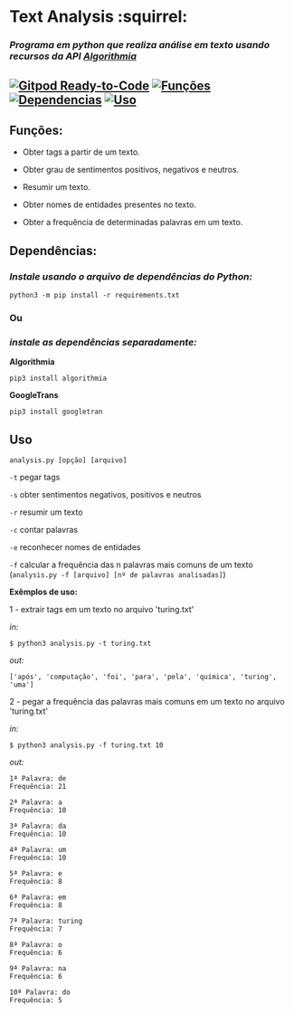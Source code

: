 # Text Analysis  :squirrel:
### _Programa em python que realiza análise em texto usando recursos da API [Algorithmia](https://algorithmia.com)_
[![Gitpod Ready-to-Code](https://img.shields.io/badge/Gitpod-Ready--to--Code-blue?logo=gitpod)](https://gitpod.io/#https://github.com/mateusfg7/textAnalysis)
[![Funções](https://img.shields.io/badge/go%20to-fun%C3%A7%C3%B5es-blueviolet?style=flat)](#funções)
[![Dependencias](https://img.shields.io/badge/go%20to%20-depend%C3%AAncias-success?style=flat)](#dependências)
[![Uso](https://img.shields.io/badge/go%20to-uso-ff69b4?style=flat)](#uso)
---
## Funções:

- Obter tags a partir de um texto.

- Obter grau de sentimentos positivos, negativos e neutros.

- Resumir um texto.

- Obter nomes de entidades presentes no texto.

- Obter a frequência de determinadas palavras em um texto.

## Dependências:

### _Instale usando o arquivo de dependências do Python:_
```
python3 -m pip install -r requirements.txt
```
### **Ou**

### _instale as dependências separadamente:_

**Algorithmia**
```
pip3 install algorithmia
```
**GoogleTrans**
```
pip3 install googletran
```

## Uso

`analysis.py [opção] [arquivo]`

`-t`  pegar tags
    
`-s`  obter sentimentos negativos, positivos e neutros

`-r`  resumir um texto

`-c`  contar palavras

`-e`  reconhecer nomes de entidades

`-f` calcular a frequência das n palavras mais comuns de um texto
(`analysis.py -f [arquivo] [nº de palavras analisadas]`)

**Exêmplos de uso:**

1 - extrair tags em um texto no arquivo 'turing.txt' 

_in:_

```shell
$ python3 analysis.py -t turing.txt
```

_out:_

```shell
['após', 'computação', 'foi', 'para', 'pela', 'química', 'turing', 'uma']
```

2 - pegar a frequência das palavras mais comuns em um texto no arquivo 'turing.txt'

_in:_

```shell
$ python3 analysis.py -f turing.txt 10
```

_out:_

```shell
1ª Palavra: de
Frequência: 21

2ª Palavra: a
Frequência: 10

3ª Palavra: da
Frequência: 10

4ª Palavra: um
Frequência: 10

5ª Palavra: e
Frequência: 8

6ª Palavra: em
Frequência: 8

7ª Palavra: turing
Frequência: 7

8ª Palavra: o
Frequência: 6

9ª Palavra: na
Frequência: 6

10ª Palavra: do
Frequência: 5
```
